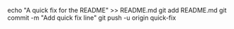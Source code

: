 echo "A quick fix for the README" >> README.md
git add README.md
git commit -m "Add quick fix line"
git push -u origin quick-fix
